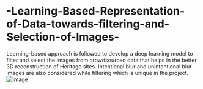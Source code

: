 # -Learning-Based-Representation-of-Data-towards-filtering-and-Selection-of-Images-
Learning-based approach is followed to develop a deep learning model to filter and select the images from crowdsourced data that helps in the better 3D reconstruction of Heritage sites. Intentional blur and unintentional blur images are also considered while filtering which is unique in the project.
![image](https://user-images.githubusercontent.com/47131180/197508153-15024136-dec3-4719-b86a-cb2843b48d8e.png)

